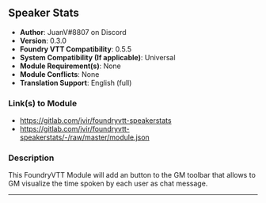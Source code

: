 ## Speaker Stats

* **Author**: JuanV#8807 on Discord
* **Version**: 0.3.0
* **Foundry VTT Compatibility**: 0.5.5
* **System Compatibility (If applicable)**: Universal
* **Module Requirement(s)**: None
* **Module Conflicts**: None
* **Translation Support**: English (full)

### Link(s) to Module
* https://gitlab.com/jvir/foundryvtt-speakerstats
* https://gitlab.com/jvir/foundryvtt-speakerstats/-/raw/master/module.json

### Description
This FoundryVTT Module will add an button to the GM toolbar that allows to GM visualize the time spoken by each user as chat message.

---

